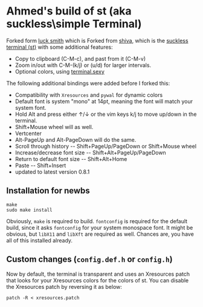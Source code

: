 # Ahmed's build of st (aka suckless\simple Terminal)

Forked form [luck smith](https://github.com/LukeSmithxyz/st) which is Forked from [shiva](https://github.com/shiva/st), which is the [suckless terminal (st)](https://st.suckless.org/) with some additional features:

+ Copy to clipboard (C-M-c), and past from it (C-M-v)
+ Zoom in/out with C-M-(k/j) or (u/d) for larger intervals.
+ Optional colors, using [terminal.sexy](http://terminal.sexy/)

The following additional bindings were added before I forked this:

+ Compatibility with `Xresources` and `pywal` for dynamic colors
+ Default font is system "mono" at 14pt, meaning the font will match your system font.
+ Hold Alt and press either ↑/↓ or the vim keys k/j to move up/down in the terminal.
+ Shift+Mouse wheel will as well.
+ Vertcenter
+ Alt-PageUp and Alt-PageDown will do the same.
+ Scroll through history -- Shift+PageUp/PageDown or Shift+Mouse wheel
+ Increase/decrease font size -- Shift+Alt+PageUp/PageDown
+ Return to default font size -- Shift+Alt+Home
+ Paste -- Shift+Insert
+ updated to latest version 0.8.1

## Installation for newbs

```
make
sudo make install
```

Obviously, `make` is required to build. `fontconfig` is required for the default build, since it asks `fontconfig` for your system monospace font.  It might be obvious, but `libX11` and `libXft` are required as well. Chances are, you have all of this installed already.

## Custom changes (`config.def.h` or `config.h`)

Now by default, the terminal is transparent and uses an Xresources patch that
looks for your Xresources colors for the colors of st. You can disable the
Xresources patch by reversing it as below:

```
patch -R < xresources.patch
```

